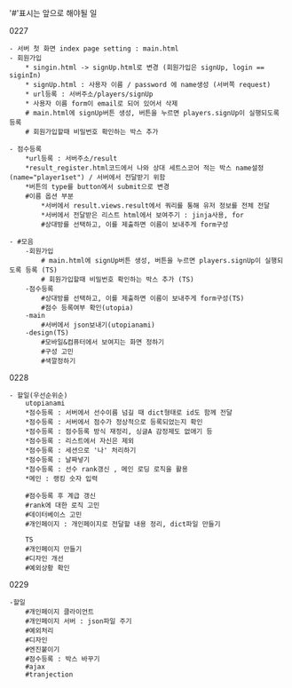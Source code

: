 '#'표시는 앞으로 해야될 일

0227

	- 서버 첫 화면 index page setting : main.html
	- 회원가입
		* singin.html -> signUp.html로 변경 (회원가입은 signUp, login == siginIn)
		* signUp.html : 사용자 이름 / password 에 name생성 (서버쪽 request)
		* url등록 : 서버주소/players/signUp
		* 사용자 이름 form이 email로 되어 있어서 삭제
		# main.html에 signUp버튼 생성, 버튼을 누르면 players.signUp이 실행되도록 등록
		# 회원가입할때 비밀번호 확인하는 박스 추가

	- 점수등록
		*url등록 : 서버주소/result
		*result_register.html코드에서 나와 상대 세트스코어 적는 박스 name설정 (name="player1set") / 서버에서 전달받기 위함
		*버튼의 type를 button에서 submit으로 변경
		#이름 옵션 부분
			*서버에서 result.views.result에서 쿼리를 통해 유저 정보를 전체 전달
			*서버에서 전달받은 리스트 html에서 보여주기 : jinja사용, for
			#상대방를 선택하고, 이를 제출하면 이름이 보내주게 form구성

	- #모음
		-회원가입
			# main.html에 signUp버튼 생성, 버튼을 누르면 players.signUp이 실행되도록 등록 (TS)
			# 회원가입할때 비밀번호 확인하는 박스 추가 (TS)
		-점수등록
			#상대방를 선택하고, 이를 제출하면 이름이 보내주게 form구성(TS)
			#점수 등록여부 확인(utopia)
		-main
			#서버에서 json보내기(utopianami)
		-design(TS)
			#모바일&컴퓨터에서 보여지는 화면 정하기
			#구성 고민
			#색깔정하기



0228

    - 할일(우선순위순)
        utopianami
        *점수등록 : 서버에서 선수이름 넘길 때 dict형태로 id도 함께 전달
        *점수등록 : 서버에서 점수가 정상적으로 등록되었는지 확인
        *점수등록 : 점수등록 방식 재정리, 싱글A 감정제도 없애기 등
        *점수등록 : 리스트에서 자신은 제외
        *점수등록 : 세션으로 '나' 처리하기
        *점수등록 : 날짜넣기
        *점수등록 : 선수 rank갱신 , 메인 로딩 로직을 활용
        *메인 : 랭킹 숫자 입력

        #점수등록 후 계급 갱신
        #rank에 대한 로직 고민
        #데이터베이스 고민
        #개인페이지 : 개인페이지로 전달할 내용 정리, dict파일 만들기

        TS
        #개인페이지 만들기
        #디자인 개선
        #예외상황 확인

0229

    -할일
        #개인페이지 클라이언트
        #개인페이지 서버 : json파일 주기
        #예외처리
        #디자인
        #엔진붙이기
        #점수등록 : 박스 바꾸기
        #ajax
        #tranjection